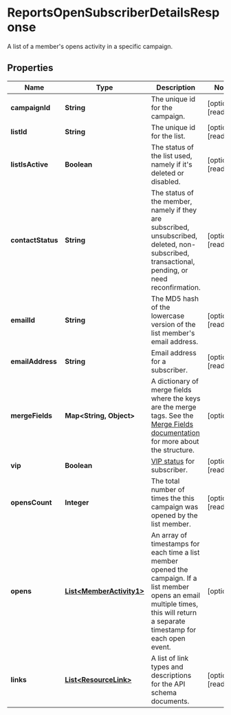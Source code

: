 

# ReportsOpenSubscriberDetailsResponse

A list of a member's opens activity in a specific campaign.

## Properties

| Name | Type | Description | Notes |
|------------ | ------------- | ------------- | -------------|
|**campaignId** | **String** | The unique id for the campaign. |  [optional] [readonly] |
|**listId** | **String** | The unique id for the list. |  [optional] [readonly] |
|**listIsActive** | **Boolean** | The status of the list used, namely if it&#39;s deleted or disabled. |  [optional] [readonly] |
|**contactStatus** | **String** | The status of the member, namely if they are subscribed, unsubscribed, deleted, non-subscribed, transactional, pending, or need reconfirmation. |  [optional] [readonly] |
|**emailId** | **String** | The MD5 hash of the lowercase version of the list member&#39;s email address. |  [optional] [readonly] |
|**emailAddress** | **String** | Email address for a subscriber. |  [optional] [readonly] |
|**mergeFields** | **Map&lt;String, Object&gt;** | A dictionary of merge fields where the keys are the merge tags. See the [Merge Fields documentation](https://mailchimp.com/developer/marketing/docs/merge-fields/#structure) for more about the structure. |  [optional] |
|**vip** | **Boolean** | [VIP status](https://mailchimp.com/help/designate-and-send-to-vip-contacts/) for subscriber. |  [optional] [readonly] |
|**opensCount** | **Integer** | The total number of times the this campaign was opened by the list member. |  [optional] [readonly] |
|**opens** | [**List&lt;MemberActivity1&gt;**](MemberActivity1.md) | An array of timestamps for each time a list member opened the campaign. If a list member opens an email multiple times, this will return a separate timestamp for each open event. |  [optional] |
|**links** | [**List&lt;ResourceLink&gt;**](ResourceLink.md) | A list of link types and descriptions for the API schema documents. |  [optional] [readonly] |



